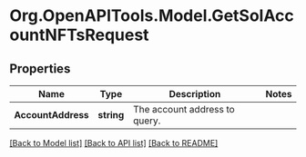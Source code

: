 # Org.OpenAPITools.Model.GetSolAccountNFTsRequest

## Properties

Name | Type | Description | Notes
------------ | ------------- | ------------- | -------------
**AccountAddress** | **string** | The account address to query. | 

[[Back to Model list]](../README.md#documentation-for-models) [[Back to API list]](../README.md#documentation-for-api-endpoints) [[Back to README]](../README.md)

